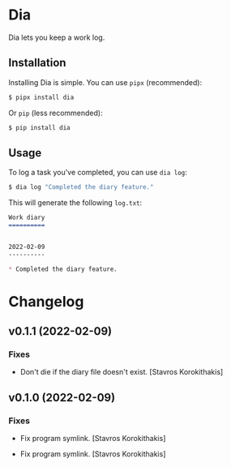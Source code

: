 Dia
===

Dia lets you keep a work log.


Installation
------------

Installing Dia is simple. You can use `pipx` (recommended):

```bash
$ pipx install dia
```

Or `pip` (less recommended):

```bash
$ pip install dia
```


Usage
-----

To log a task you've completed, you can use `dia log`:

```bash
$ dia log "Completed the diary feature."
```

This will generate the following `log.txt`:

```md
Work diary
==========


2022-02-09
----------

* Completed the diary feature.
```

# Changelog


## v0.1.1 (2022-02-09)

### Fixes

* Don't die if the diary file doesn't exist. [Stavros Korokithakis]


## v0.1.0 (2022-02-09)

### Fixes

* Fix program symlink. [Stavros Korokithakis]

* Fix program symlink. [Stavros Korokithakis]


